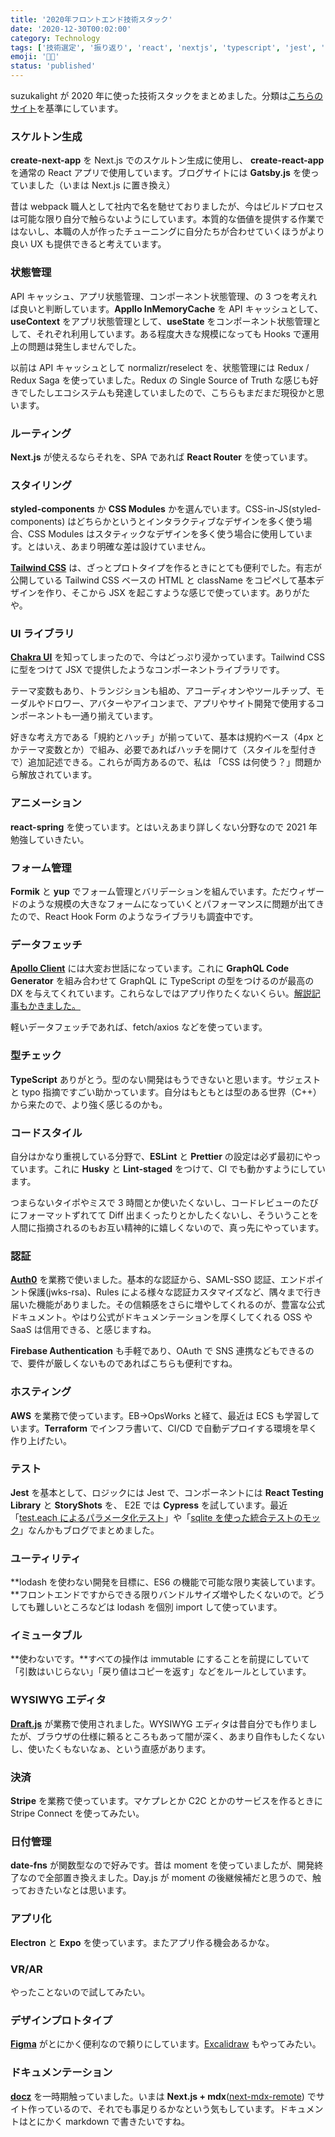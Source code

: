 ```yaml
---
title: '2020年フロントエンド技術スタック'
date: '2020-12-30T00:02:00'
category: Technology
tags: ['技術選定', '振り返り', 'react', 'nextjs', 'typescript', 'jest', 'auth0']
emoji: '👨‍💻'
status: 'published'
---
```


suzukalight が 2020 年に使った技術スタックをまとめました。分類は[こちらのサイト](https://www.robinwieruch.de/react-libraries)を基準にしています。

### スケルトン生成

**create-next-app** を Next.js でのスケルトン生成に使用し、 **create-react-app** を通常の React アプリで使用しています。ブログサイトには **Gatsby.js** を使っていました（いまは Next.js に置き換え）

昔は webpack 職人として社内で名を馳せておりましたが、今はビルドプロセスは可能な限り自分で触らないようにしています。本質的な価値を提供する作業ではないし、本職の人が作ったチューニングに自分たちが合わせていくほうがより良い UX も提供できると考えています。

### 状態管理

API キャッシュ、アプリ状態管理、コンポーネント状態管理、の 3 つを考えれば良いと判断しています。**Appllo InMemoryCache** を API キャッシュとして、**useContext** をアプリ状態管理として、**useState** をコンポーネント状態管理として、それぞれ利用しています。ある程度大きな規模になっても Hooks で運用上の問題は発生しませんでした。

以前は API キャッシュとして normalizr/reselect を、状態管理には Redux / Redux Saga を使っていました。Redux の Single Source of Truth な感じも好きでしたしエコシステムも発達していましたので、こちらもまだまだ現役かと思います。

### ルーティング

**Next.js** が使えるならそれを、SPA であれば **React Router** を使っています。

### スタイリング

**styled-components** か **CSS Modules** かを選んでいます。CSS-in-JS(styled-components) はどちらかというとインタラクティブなデザインを多く使う場合、CSS Modules はスタティックなデザインを多く使う場合に使用しています。とはいえ、あまり明確な差は設けていません。

**[Tailwind CSS](https://tailwindcss.com/)** は、ざっとプロトタイプを作るときにとても便利でした。有志が公開している Tailwind CSS ベースの HTML と className をコピペして基本デザインを作り、そこから JSX を起こすような感じで使っています。ありがたや。

### UI ライブラリ

**[Chakra UI](https://chakra-ui.com/)** を知ってしまったので、今はどっぷり浸かっています。Tailwind CSS に型をつけて JSX で提供したようなコンポーネントライブラリです。

テーマ変数もあり、トランジションも組め、アコーディオンやツールチップ、モーダルやドロワー、アバターやアイコンまで、アプリやサイト開発で使用するコンポーネントも一通り揃えています。

好きな考え方である「規約とハッチ」が揃っていて、基本は規約ベース（4px とかテーマ変数とか）で組み、必要であればハッチを開けて（スタイルを型付きで）追加記述できる。これらが両方あるので、私は 「CSS は何使う？」問題から解放されています。

### アニメーション

**react-spring** を使っています。とはいえあまり詳しくない分野なので 2021 年勉強していきたい。

### フォーム管理

**Formik** と **yup** でフォーム管理とバリデーションを組んでいます。ただウィザードのような規模の大きなフォームになっていくとパフォーマンスに問題が出てきたので、React Hook Form のようなライブラリも調査中です。

### データフェッチ

**[Apollo Client](https://www.apollographql.com/docs/react/)** には大変お世話になっています。これに **GraphQL Code Generator** を組み合わせて GraphQL に TypeScript の型をつけるのが最高の DX を与えてくれています。これらなしではアプリ作りたくないくらい。[解説記事もかきました。](/blog/posts/2020-06-22-graphql-codegen)

軽いデータフェッチであれば、fetch/axios などを使っています。

### 型チェック

**TypeScript** ありがとう。型のない開発はもうできないと思います。サジェストと typo 指摘ですごい助かっています。自分はもともとは型のある世界（C++）から来たので、より強く感じるのかも。

### コードスタイル

自分はかなり重視している分野で、**ESLint** と **Prettier** の設定は必ず最初にやっています。これに **Husky** と **Lint-staged** をつけて、CI でも動かすようにしています。

つまらないタイポやミスで 3 時間とか使いたくないし、コードレビューのたびにフォーマットずれてて Diff 出まくったりとかしたくないし、そういうことを人間に指摘されるのもお互い精神的に嬉しくないので、真っ先にやっています。

### 認証

**[Auth0](https://auth0.com/jp/)** を業務で使いました。基本的な認証から、SAML-SSO 認証、エンドポイント保護(jwks-rsa)、Rules による様々な認証カスタマイズなど、隅々まで行き届いた機能がありました。その信頼感をさらに増やしてくれるのが、豊富な公式ドキュメント。やはり公式がドキュメンテーションを厚くしてくれる OSS や SaaS は信用できる、と感じますね。

**Firebase Authentication** も手軽であり、OAuth で SNS 連携などもできるので、要件が厳しくないものであればこちらも便利ですね。

### ホスティング

**AWS** を業務で使っています。EB→OpsWorks と経て、最近は ECS も学習しています。**Terraform** でインフラ書いて、CI/CD で自動デプロイする環境を早く作り上げたい。

### テスト

**Jest** を基本として、ロジックには Jest で、コンポーネントには **React Testing Library** と **StoryShots** を、
E2E では **Cypress** を試しています。最近「[test.each によるパラメータ化テスト](/blog/posts/2020-10-27-jest-test-each)」や「[sqlite を使った統合テストのモック](/blog/posts/2020-10-21-apollo-server-testing-sqlite)」なんかもブログでまとめました。

### ユーティリティ

**lodash を使わない開発を目標に、ES6 の機能で可能な限り実装しています。**フロントエンドですからできる限りバンドルサイズ増やしたくないので。どうしても難しいところなどは lodash を個別 import して使っています。

### イミュータブル

**使わないです。**すべての操作は immutable にすることを前提にしていて「引数はいじらない」「戻り値はコピーを返す」などをルールとしています。

### WYSIWYG エディタ

**[Draft.js](https://draftjs.org/)** が業務で使用されました。WYSIWYG エディタは昔自分でも作りましたが、ブラウザの仕様に頼るところもあって闇が深く、あまり自作もしたくないし、使いたくもないなぁ、という直感があります。

### 決済

**Stripe** を業務で使っています。マケプレとか C2C とかのサービスを作るときに Stripe Connect を使ってみたい。

### 日付管理

**date-fns** が関数型なので好みです。昔は moment を使っていましたが、開発終了なので全部置き換えました。Day.js が moment の後継候補だと思うので、触っておきたいなとは思います。

### アプリ化

**Electron** と **Expo** を使っています。またアプリ作る機会あるかな。

### VR/AR

やったことないので試してみたい。

### デザインプロトタイプ

**[Figma](https://www.figma.com/)** がとにかく便利なので頼りにしています。[Excalidraw](https://excalidraw.com/) もやってみたい。

### ドキュメンテーション

**[docz](https://www.docz.site/)** を一時期触っていました。いまは **Next.js + mdx**([next-mdx-remote](https://github.com/hashicorp/next-mdx-remote)) でサイト作っているので、それでも事足りるかなという気もしています。ドキュメントはとにかく markdown で書きたいですね。
